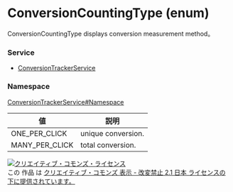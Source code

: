 # ConversionCountingType (enum)
ConversionCountingType displays conversion measurement method。

### Service
+ [ConversionTrackerService](../../services/ConversionTrackerService.md)

### Namespace
[ConversionTrackerService#Namespace](../../services/ConversionTrackerService.md#namespace)

| 値 | 説明 |
|---|---|
| ONE_PER_CLICK|  unique conversion. |
| MANY_PER_CLICK| total conversion. |

<a rel="license" href="http://creativecommons.org/licenses/by-nd/2.1/jp/"><img alt="クリエイティブ・コモンズ・ライセンス" style="border-width:0" src="https://i.creativecommons.org/l/by-nd/2.1/jp/88x31.png" /></a><br />この 作品 は <a rel="license" href="http://creativecommons.org/licenses/by-nd/2.1/jp/">クリエイティブ・コモンズ 表示 - 改変禁止 2.1 日本 ライセンスの下に提供されています。</a>
